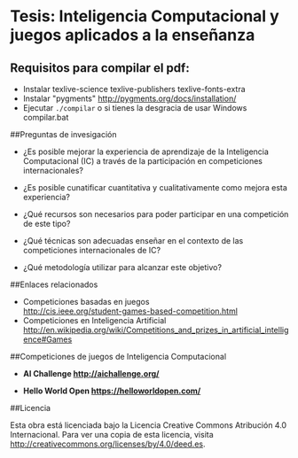 Tesis: Inteligencia Computacional y juegos aplicados a la enseñanza
======

## Requisitos para compilar el pdf:
- Instalar texlive-science texlive-publishers texlive-fonts-extra
- Instalar "pygments" http://pygments.org/docs/installation/
- Ejecutar `./compilar` o si tienes la desgracia de usar Windows compilar.bat

##Preguntas de invesigación

* ¿Es posible mejorar la experiencia de aprendizaje de la Inteligencia Computacional (IC) a través de la participación en competiciones internacionales?

* ¿Es posible cunatificar cuantitativa y cualitativamente como mejora esta experiencia?

* ¿Qué recursos son necesarios para poder participar en una competición de este tipo?

* ¿Qué técnicas son adecuadas enseñar en el contexto de las competiciones internacionales de IC?

* ¿Qué metodología utilizar para alcanzar este objetivo?


##Enlaces relacionados

* Competiciones basadas en juegos</b><br>
http://cis.ieee.org/student-games-based-competition.html<br>
* Competiciones en Inteligencia Artificial</b><br>
http://en.wikipedia.org/wiki/Competitions_and_prizes_in_artificial_intelligence#Games


##Competiciones de juegos de Inteligencia Computacional</h3>

* **AI Challenge</b> http://aichallenge.org/**

* **Hello World Open</b> https://helloworldopen.com/**


##Licencia

Esta obra está licenciada bajo la Licencia Creative Commons Atribución 4.0 Internacional. Para ver una copia de esta licencia, visita http://creativecommons.org/licenses/by/4.0/deed.es.
